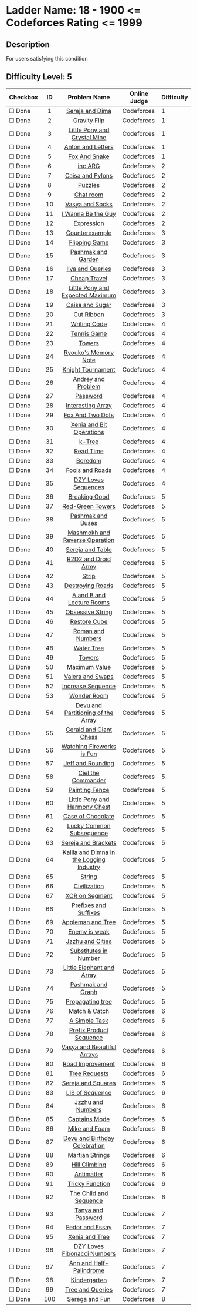 # Ladder Name: 18 - 1900 <= Codeforces Rating <= 1999
## Description
 For users satisfying this condition
## Difficulty Level: 5

| Checkbox | ID  | Problem Name | Online Judge | Difficulty |
|---|:---:|:---:|---|---|
|&#9744; Done|1|[Sereja and Dima](http://codeforces.com/problemset/problem/381/A)|Codeforces|1|
|&#9744; Done|2|[Gravity Flip](http://codeforces.com/problemset/problem/405/A)|Codeforces|1|
|&#9744; Done|3|[Little Pony and Crystal Mine](http://codeforces.com/problemset/problem/454/A)|Codeforces|1|
|&#9744; Done|4|[Anton and Letters](http://codeforces.com/problemset/problem/443/A)|Codeforces|1|
|&#9744; Done|5|[Fox And Snake](http://codeforces.com/problemset/problem/510/A)|Codeforces|1|
|&#9744; Done|6|[inc ARG](http://codeforces.com/problemset/problem/465/A)|Codeforces|2|
|&#9744; Done|7|[Caisa and Pylons](http://codeforces.com/problemset/problem/463/B)|Codeforces|2|
|&#9744; Done|8|[Puzzles](http://codeforces.com/problemset/problem/337/A)|Codeforces|2|
|&#9744; Done|9|[Chat room](http://codeforces.com/problemset/problem/58/A)|Codeforces|2|
|&#9744; Done|10|[Vasya and Socks](http://codeforces.com/problemset/problem/460/A)|Codeforces|2|
|&#9744; Done|11|[I Wanna Be the Guy](http://codeforces.com/problemset/problem/469/A)|Codeforces|2|
|&#9744; Done|12|[Expression](http://codeforces.com/problemset/problem/479/A)|Codeforces|2|
|&#9744; Done|13|[Counterexample ](http://codeforces.com/problemset/problem/483/A)|Codeforces|3|
|&#9744; Done|14|[Flipping Game](http://codeforces.com/problemset/problem/327/A)|Codeforces|3|
|&#9744; Done|15|[Pashmak and Garden](http://codeforces.com/problemset/problem/459/A)|Codeforces|3|
|&#9744; Done|16|[Ilya and Queries](http://codeforces.com/problemset/problem/313/B)|Codeforces|3|
|&#9744; Done|17|[Cheap Travel](http://codeforces.com/problemset/problem/466/A)|Codeforces|3|
|&#9744; Done|18|[Little Pony and Expected Maximum](http://codeforces.com/problemset/problem/453/A)|Codeforces|3|
|&#9744; Done|19|[Caisa and Sugar](http://codeforces.com/problemset/problem/463/A)|Codeforces|3|
|&#9744; Done|20|[Cut Ribbon](http://codeforces.com/problemset/problem/189/A)|Codeforces|3|
|&#9744; Done|21|[Writing Code](http://codeforces.com/problemset/problem/543/A)|Codeforces|4|
|&#9744; Done|22|[Tennis Game](http://codeforces.com/problemset/problem/496/D)|Codeforces|4|
|&#9744; Done|23|[Towers](http://codeforces.com/problemset/problem/479/B)|Codeforces|4|
|&#9744; Done|24|[Ryouko's Memory Note](http://codeforces.com/problemset/problem/433/C)|Codeforces|4|
|&#9744; Done|25|[Knight Tournament](http://codeforces.com/problemset/problem/356/A)|Codeforces|4|
|&#9744; Done|26|[Andrey and Problem](http://codeforces.com/problemset/problem/442/B)|Codeforces|4|
|&#9744; Done|27|[Password](http://codeforces.com/problemset/problem/126/B)|Codeforces|4|
|&#9744; Done|28|[Interesting Array](http://codeforces.com/problemset/problem/482/B)|Codeforces|4|
|&#9744; Done|29|[Fox And Two Dots](http://codeforces.com/problemset/problem/510/B)|Codeforces|4|
|&#9744; Done|30|[Xenia and Bit Operations](http://codeforces.com/problemset/problem/339/D)|Codeforces|4|
|&#9744; Done|31|[k-Tree](http://codeforces.com/problemset/problem/431/C)|Codeforces|4|
|&#9744; Done|32|[Read Time](http://codeforces.com/problemset/problem/343/C)|Codeforces|4|
|&#9744; Done|33|[Boredom](http://codeforces.com/problemset/problem/455/A)|Codeforces|4|
|&#9744; Done|34|[Fools and Roads](http://codeforces.com/problemset/problem/191/C)|Codeforces|4|
|&#9744; Done|35|[DZY Loves Sequences](http://codeforces.com/problemset/problem/446/A)|Codeforces|4|
|&#9744; Done|36|[Breaking Good](http://codeforces.com/problemset/problem/507/E)|Codeforces|5|
|&#9744; Done|37|[Red-Green Towers](http://codeforces.com/problemset/problem/478/D)|Codeforces|5|
|&#9744; Done|38|[Pashmak and Buses](http://codeforces.com/problemset/problem/459/C)|Codeforces|5|
|&#9744; Done|39|[Mashmokh and Reverse Operation](http://codeforces.com/problemset/problem/414/C)|Codeforces|5|
|&#9744; Done|40|[Sereja and Table ](http://codeforces.com/problemset/problem/425/B)|Codeforces|5|
|&#9744; Done|41|[R2D2 and Droid Army](http://codeforces.com/problemset/problem/514/D)|Codeforces|5|
|&#9744; Done|42|[Strip](http://codeforces.com/problemset/problem/487/B)|Codeforces|5|
|&#9744; Done|43|[Destroying Roads](http://codeforces.com/problemset/problem/543/B)|Codeforces|5|
|&#9744; Done|44|[A and B and Lecture Rooms](http://codeforces.com/problemset/problem/519/E)|Codeforces|5|
|&#9744; Done|45|[Obsessive String](http://codeforces.com/problemset/problem/494/B)|Codeforces|5|
|&#9744; Done|46|[Restore Cube ](http://codeforces.com/problemset/problem/464/B)|Codeforces|5|
|&#9744; Done|47|[Roman and Numbers](http://codeforces.com/problemset/problem/401/D)|Codeforces|5|
|&#9744; Done|48|[Water Tree](http://codeforces.com/problemset/problem/343/D)|Codeforces|5|
|&#9744; Done|49|[Towers](http://codeforces.com/problemset/problem/229/D)|Codeforces|5|
|&#9744; Done|50|[Maximum Value](http://codeforces.com/problemset/problem/484/B)|Codeforces|5|
|&#9744; Done|51|[Valera and Swaps](http://codeforces.com/problemset/problem/441/D)|Codeforces|5|
|&#9744; Done|52|[Increase Sequence](http://codeforces.com/problemset/problem/466/D)|Codeforces|5|
|&#9744; Done|53|[Wonder Room](http://codeforces.com/problemset/problem/466/B)|Codeforces|5|
|&#9744; Done|54|[Devu and Partitioning of the Array](http://codeforces.com/problemset/problem/439/C)|Codeforces|5|
|&#9744; Done|55|[Gerald and Giant Chess](http://codeforces.com/problemset/problem/559/C)|Codeforces|5|
|&#9744; Done|56|[Watching Fireworks is Fun](http://codeforces.com/problemset/problem/372/C)|Codeforces|5|
|&#9744; Done|57|[Jeff and Rounding](http://codeforces.com/problemset/problem/351/A)|Codeforces|5|
|&#9744; Done|58|[Ciel the Commander](http://codeforces.com/problemset/problem/321/C)|Codeforces|5|
|&#9744; Done|59|[Painting Fence](http://codeforces.com/problemset/problem/448/C)|Codeforces|5|
|&#9744; Done|60|[Little Pony and Harmony Chest](http://codeforces.com/problemset/problem/453/B)|Codeforces|5|
|&#9744; Done|61|[Case of Chocolate](http://codeforces.com/problemset/problem/555/C)|Codeforces|5|
|&#9744; Done|62|[Lucky Common Subsequence](http://codeforces.com/problemset/problem/346/B)|Codeforces|5|
|&#9744; Done|63|[Sereja and Brackets](http://codeforces.com/problemset/problem/380/C)|Codeforces|5|
|&#9744; Done|64|[Kalila and Dimna in the Logging Industry](http://codeforces.com/problemset/problem/319/C)|Codeforces|5|
|&#9744; Done|65|[String](http://codeforces.com/problemset/problem/128/B)|Codeforces|5|
|&#9744; Done|66|[Civilization](http://codeforces.com/problemset/problem/455/C)|Codeforces|5|
|&#9744; Done|67|[XOR on Segment](http://codeforces.com/problemset/problem/242/E)|Codeforces|5|
|&#9744; Done|68|[Prefixes and Suffixes](http://codeforces.com/problemset/problem/432/D)|Codeforces|5|
|&#9744; Done|69|[Appleman and Tree](http://codeforces.com/problemset/problem/461/B)|Codeforces|5|
|&#9744; Done|70|[Enemy is weak](http://codeforces.com/problemset/problem/61/E)|Codeforces|5|
|&#9744; Done|71|[Jzzhu and Cities](http://codeforces.com/problemset/problem/449/B)|Codeforces|5|
|&#9744; Done|72|[Substitutes in Number](http://codeforces.com/problemset/problem/464/C)|Codeforces|5|
|&#9744; Done|73|[Little Elephant and Array](http://codeforces.com/problemset/problem/220/B)|Codeforces|5|
|&#9744; Done|74|[Pashmak and Graph](http://codeforces.com/problemset/problem/459/E)|Codeforces|5|
|&#9744; Done|75|[Propagating tree](http://codeforces.com/problemset/problem/383/C)|Codeforces|5|
|&#9744; Done|76|[Match & Catch](http://codeforces.com/problemset/problem/427/D)|Codeforces|6|
|&#9744; Done|77|[A Simple Task](http://codeforces.com/problemset/problem/558/E)|Codeforces|6|
|&#9744; Done|78|[Prefix Product Sequence](http://codeforces.com/problemset/problem/487/C)|Codeforces|6|
|&#9744; Done|79|[Vasya and Beautiful Arrays](http://codeforces.com/problemset/problem/354/C)|Codeforces|6|
|&#9744; Done|80|[Road Improvement](http://codeforces.com/problemset/problem/543/D)|Codeforces|6|
|&#9744; Done|81|[Tree Requests](http://codeforces.com/problemset/problem/570/D)|Codeforces|6|
|&#9744; Done|82|[Sereja and Squares](http://codeforces.com/problemset/problem/425/D)|Codeforces|6|
|&#9744; Done|83|[LIS of Sequence](http://codeforces.com/problemset/problem/486/E)|Codeforces|6|
|&#9744; Done|84|[Jzzhu and Numbers](http://codeforces.com/problemset/problem/449/D)|Codeforces|6|
|&#9744; Done|85|[Captains Mode](http://codeforces.com/problemset/problem/377/C)|Codeforces|6|
|&#9744; Done|86|[Mike and Foam](http://codeforces.com/problemset/problem/547/C)|Codeforces|6|
|&#9744; Done|87|[Devu and Birthday Celebration](http://codeforces.com/problemset/problem/439/E)|Codeforces|6|
|&#9744; Done|88|[Martian Strings](http://codeforces.com/problemset/problem/149/E)|Codeforces|6|
|&#9744; Done|89|[Hill Climbing](http://codeforces.com/problemset/problem/406/D)|Codeforces|6|
|&#9744; Done|90|[Antimatter](http://codeforces.com/problemset/problem/383/D)|Codeforces|6|
|&#9744; Done|91|[Tricky Function](http://codeforces.com/problemset/problem/429/D)|Codeforces|6|
|&#9744; Done|92|[The Child and Sequence](http://codeforces.com/problemset/problem/438/D)|Codeforces|6|
|&#9744; Done|93|[Tanya and Password](http://codeforces.com/problemset/problem/508/D)|Codeforces|7|
|&#9744; Done|94|[Fedor and Essay](http://codeforces.com/problemset/problem/467/D)|Codeforces|7|
|&#9744; Done|95|[Xenia and Tree](http://codeforces.com/problemset/problem/342/E)|Codeforces|7|
|&#9744; Done|96|[DZY Loves Fibonacci Numbers](http://codeforces.com/problemset/problem/446/C)|Codeforces|7|
|&#9744; Done|97|[Ann and Half-Palindrome](http://codeforces.com/problemset/problem/557/E)|Codeforces|7|
|&#9744; Done|98|[Kindergarten](http://codeforces.com/problemset/problem/484/D)|Codeforces|7|
|&#9744; Done|99|[Tree and Queries](http://codeforces.com/problemset/problem/375/D)|Codeforces|7|
|&#9744; Done|100|[Serega and Fun](http://codeforces.com/problemset/problem/455/D)|Codeforces|8|
